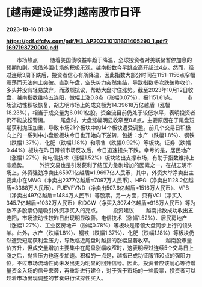 # [越南建设证券]越南股市日评

**2023-10-16 01:39**

**https://pdf.dfcfw.com/pdf/H3_AP202310131601405290_1.pdf?1697198720000.pdf**

　　市场热点 　　随着美国债收益率趋于降温，全球投资者对美联储暂停加息的预期加剧。凭借外围市场的积极乐观，越南指数今早跳空高开超过4点。然而，经过连续3周下跌后，投资者信心有所降温，因此指数大部分时间在1151-1156点窄幅震荡而无法向上突破。直到午盘，空头势力突然集结，导致指数多次跌破昨收价。多头并没有轻易放弃，而激烈抗议，帮助大盘守住涨势。截至2023年10月12日收盘，越南指数维持五连阳，微幅上涨0.8点（涨幅0.07%），报1151.61点。 　　市场流动性积极恢复，胡志明市场上的成交额为14.39618万亿越盾（涨幅18.23%），相当于成交量为6.0101亿股。资金流目前仍处于较低水平，表明投资者仍不能放松警惕。 　　尾盘时，大盘涨幅明显收窄至0.8点，主要原因在于尾盘短期获利抛压加重，导致市场21个板块中的14个板块遭受调整。前几个交易日积极向上的一系列中小盘股板块今日也开始向下逆转，包括：水产（跌幅1.8%）、钢铁（跌幅1.37%）、化肥（跌幅1.18%）和零售（跌幅0.92%）等板块。证券（跌幅0.44%）板块在昨日带领市场反攻后，今日迅速扭头下跌。幸亏的是，居民地产（涨幅1.27%）和电信技术（涨幅1.52%）板块站出支撑市场，有助于指数维持上涨趋势。 　　外资交易也是引发获利了结压力急剧增加的因素之一。在胡志明市场上，外资强劲净卖出6597.1亿越盾≈1.9697亿人民币，其中，外资大举净卖出主要集中在MWG（净卖出2377亿越盾≈7097万人民币）、HPG（净卖出1128.2亿越盾≈3368万人民币）、FUEVFVND（净卖出507.6亿越盾≈1516万人民币）、VPB（净卖出497亿越盾≈1484万人民币）等股票。另一方面，只有VCI（净买入345.7亿越盾≈1032万人民币）和DGW（净买入307.4亿越盾≈918万人民币）等为数不多股票仍是吸引外资净买入的亮点。 　　投资建议 　　越南指数成功收出五连阳，市场流动性较昨日出现明显改善。电信技术（涨幅1.52%）、居民房地产（涨幅1.27%）、工业区房地产（涨幅0.78%）等板块是带领大盘同步上行的领头羊。此外，水产（跌幅1.8%）、钢铁（跌幅1.37%）、化肥（跌幅1.18%）等板块仍然遭受短期获利盘压力，导致临近尾盘时越指的涨幅显著收窄。 　　越南股市量价齐升，但成交量增加主要集中在尾盘涨幅收窄时，这表明经过连续5个交易日上涨之后，抛售压力也逐步加速。积极的一点是，越指已成功征服1150点的强阻力位，不过市场流动性尚未发出更为明显的回升信号。因此，投资者应该耐心等待增量资金入场的信号来袭，再重新进行建仓，对于强于市场的一些股票，投资者可以趁着市场出现调整的节奏进行试探性买入。